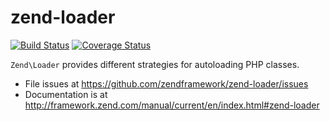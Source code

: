 # zend-loader

[![Build Status](https://secure.travis-ci.org/zendframework/zend-loader.svg?branch=master)](https://secure.travis-ci.org/zendframework/zend-loader)
[![Coverage Status](https://coveralls.io/repos/zendframework/zend-loader/badge.svg?branch=master)](https://coveralls.io/r/zendframework/zend-loader?branch=master)

`Zend\Loader` provides different strategies for autoloading PHP classes.


- File issues at https://github.com/zendframework/zend-loader/issues
- Documentation is at http://framework.zend.com/manual/current/en/index.html#zend-loader
